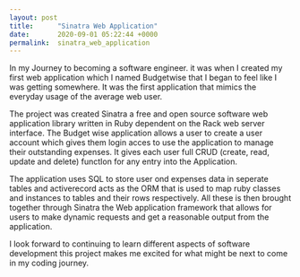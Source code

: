 ```yaml
---
layout: post
title:      "Sinatra Web Application"
date:       2020-09-01 05:22:44 +0000
permalink:  sinatra_web_application
---
```



In my Journey to becoming a software engineer. it was when I created my first web application which I named Budgetwise that I began to feel like I was getting somewhere. It was the first application that mimics the everyday usage of the average web user.

The project was created Sinatra a free  and open source software web application library written in Ruby dependent on the Rack web server interface. The Budget wise application allows a user to create a user account which gives them login acces to use the application to manage their outstanding expenses. It gives each user full CRUD (create, read, update and delete) functIon for any entry into the Application.

The application uses SQL to store user ond expenses data in seperate tables and activerecord acts as the ORM that is used to map ruby classes and instances to tables and their rows respectively. All these is then brought together through Sinatra the Web application framework that allows for users to make dynamic requests and get a reasonable output from the application.

I look forward to continuing to learn different aspects of software development this project makes me excited for what might be next to come in my coding journey.
